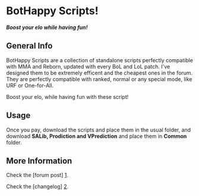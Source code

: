 BotHappy Scripts!
=========

***Boost your elo while having fun!***


General Info
--

BotHappy Scripts are a collection of standalone scripts perfectly compatible with MMA and Reborn, updated with every BoL and LoL patch. I've designed them to be extremely efficent and the cheapest ones in the forum. They are perfectly compatible with ranked, normal or any special mode, like URF or One-for-All.

Boost your elo, while having fun with these script!

Usage
--

Once you pay, download the scripts and place them in the usual folder, and download **SALib, Prodiction and VPrediction** and place them in **Common** folder.

More Information
--

Check the [forum post] [1]. 

Check the [changelog] [2].


[1]:http://botoflegends.com/forum/topic/12577-paid-bothappy-scripts-lee-sin-nidalee-leona-thresh/

[2]:https://github.com/BotHappy/bh-scripts/blob/master/Changelog.txt
